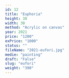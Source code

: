 ```yaml
---
id: 12
title: "Euphoria"
height: 30
width: 30
method: "Acrylic on canvas"
year: 2021
price: "1200"
exPrice: "1000"
status: ""
fileName: "2021-eufori.jpg"
medie: "painting"
draft: "False"
slug: "eufori"
weight: "390"
---
```

